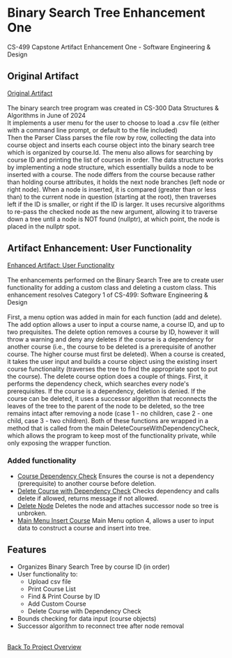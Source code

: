 # Binary Search Tree Enhancement One
CS-499 Capstone Artifact Enhancement One - Software Engineering & Design
<br>
## Original Artifact
[Original Artifact](https://github.com/AnthonyBaratti/EnhancementOne/tree/main/BinarySearchTree)<br><br>
The binary search tree program was created in CS-300 Data Structures & Algorithms in June of 2024  
It implements a user menu for the user to choose to load a .csv file (either with a command line prompt, or default to the file included)  
Then the Parser Class parses the file row by row, collecting the data into course object and inserts each course object into the binary search tree which is organized by course.Id.
The menu also allows for searching by course ID and printing the list of courses in order. The data structure works by implementing a node structure, which essentially builds a node to be inserted with a course. The node differs from the course because rather than holding course attributes, it holds the next node branches (left node or right node). When a node is inserted, it is compared (greater than or less than) to the current node in question (starting at the root), then traverses left if the ID is smaller, or right if the ID is larger. It uses recursive algorithms to re-pass the checked node as the new argument, allowing it to traverse down a tree until a node is NOT found (nullptr), at which point, the node is placed in the nullptr spot.

## Artifact Enhancement: User Functionality
[Enhanced Artifact: User Functionality](https://github.com/AnthonyBaratti/EnhancementOne/tree/main/BinarySearchTreeEnhancementOne)<br><br>
The enhancements performed on the Binary Search Tree are to create user functionality for adding a custom class and deleting a custom class. This enhancement resolves Category 1 of CS-499: Software Engineering & Design<br><br>
First, a menu option was added in main for each function (add and delete). The add option allows a user to input a course name, a course ID, and up to two prequisites. The delete option removes a course by ID, however it will throw a warning and deny any deletes if the course is a dependency for another course (i.e., the course to be deleted is a prerequisite of another course. The higher course must first be deleted). When a course is created, it takes the user input and builds a course object using the existing insert course functionality (traverses the tree to find the appropriate spot to put the course). The delete course option does a couple of things. First, it performs the dependency check, which searches every node's prerequisites. If the course is a dependency, deletion is denied. If the course can be deleted, it uses a successor algorithm that reconnects the leaves of the tree to the parent of the node to be deleted, so the tree remains intact after removing a node (case 1 - no children, case 2 - one child, case 3 - two children). Both of these functions are wrapped in a method that is called from the main DeleteCourseWithDependencyCheck, which allows the program to keep most of the functionality private, while only exposing the wrapper function.<br>
### Added functionality
- [Course Dependency Check](https://github.com/AnthonyBaratti/EnhancementOne/blob/main/BinarySearchTreeEnhancementOne/BinarySearchTreeEnhancementOne.cpp#L190) Ensures the course is not a dependency (prerequisite) to another course before deletion.
- [Delete Course with Dependency Check](https://github.com/AnthonyBaratti/EnhancementOne/blob/main/BinarySearchTreeEnhancementOne/BinarySearchTreeEnhancementOne.cpp#L316) Checks dependency and calls delete if allowed, returns message if not allowed.
- [Delete Node](https://github.com/AnthonyBaratti/EnhancementOne/blob/main/BinarySearchTreeEnhancementOne/BinarySearchTreeEnhancementOne.cpp#L217) Deletes the node and attaches successor node so tree is unbroken.
- [Main Menu Insert Course](https://github.com/AnthonyBaratti/EnhancementOne/blob/main/BinarySearchTreeEnhancementOne/BinarySearchTreeEnhancementOne.cpp#L527) Main Menu option 4, allows a user to input data to construct a course and insert into tree.  

## Features
- Organizes Binary Search Tree by course ID (in order)
- User functionality to:
  - Upload csv file
  - Print Course List
  - Find & Print Course by ID
  - Add Custom Course
  - Delete Course with Dependency Check
- Bounds checking for data input (course objects)
- Successor algorithm to reconnect tree after node removal<br><br>

[Back To Project Overview](https://github.com/AnthonyBaratti/AnthonyBaratti.github.io/tree/main?tab=readme-ov-file#cs-499-computer-science-capstone-project-snhu)

